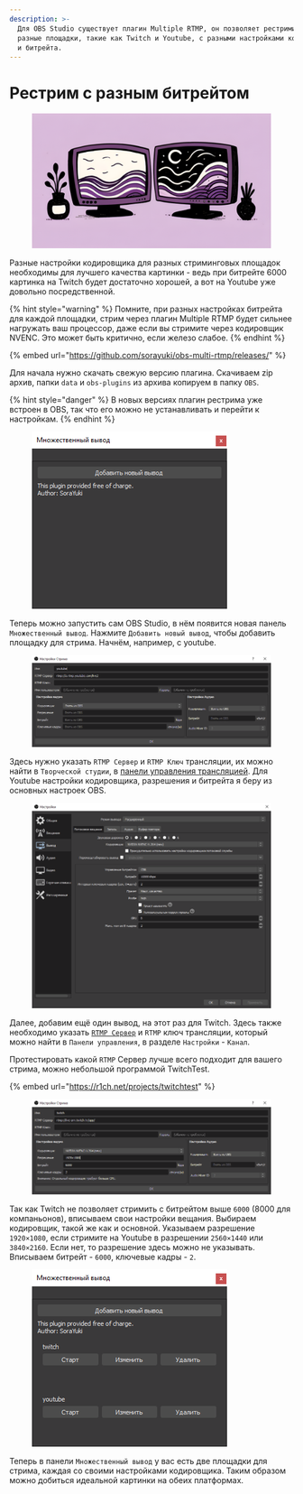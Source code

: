 ```yaml
---
description: >-
  Для OBS Studio существует плагин Multiple RTMP, он позволяет рестримить на
  разные площадки, такие как Twitch и Youtube, с разными настройками кодировщика
  и битрейта.
---
```


# Рестрим с разным битрейтом

<figure><img src="../../.gitbook/assets/cover-restream.png" alt=""><figcaption></figcaption></figure>

Разные настройки кодировщика для разных стриминговых площадок необходимы для лучшего качества картинки - ведь при битрейте 6000 картинка на Twitch будет достаточно хорошей, а вот на Youtube уже довольно посредственной.

{% hint style="warning" %}
Помните, при разных настройках битрейта для каждой площадки, стрим через плагин Multiple RTMP будет сильнее нагружать ваш процессор, даже если вы стримите через кодировщик NVENC. Это может быть критично, если железо слабое.
{% endhint %}

{% embed url="https://github.com/sorayuki/obs-multi-rtmp/releases/" %}

Для начала нужно скачать свежую версию плагина. Скачиваем zip архив, папки `data` и `obs-plugins` из архива копируем в папку `OBS`.

{% hint style="danger" %}
В новых версиях плагин рестрима уже встроен в OBS, так что его можно не устанавливать и перейти к настройкам.
{% endhint %}

<div align="left"><figure><img src="../../.gitbook/assets/restrim-01.png" alt=""><figcaption></figcaption></figure></div>

Теперь можно запустить сам OBS Studio, в нём появится новая панель `Множественный вывод`. Нажмите `Добавить новый вывод`, чтобы добавить площадку для стрима. Начнём, например, с youtube.

<figure><img src="../../.gitbook/assets/restrim-02.png" alt=""><figcaption></figcaption></figure>

Здесь нужно указать `RTMP Сервер` и `RTMP Ключ` трансляции, их можно найти в `Творческой студии`, в [панели управления трансляцией](https://www.youtube.com/live_dashboard). Для Youtube настройки кодировщика, разрешения и битрейта я беру из основных настроек OBS.

<figure><img src="../../.gitbook/assets/restrim-03.png" alt=""><figcaption></figcaption></figure>

Далее, добавим ещё один вывод, на этот раз для Twitch. Здесь также необходимо указать [`RTMP Сервер`](https://stream.twitch.tv/ingests/) и `RTMP` ключ трансляции, который можно найти в `Панели управления`, в разделе `Настройки` - `Канал`.

Протестировать какой `RTMP` Сервер лучше всего подходит для вашего стрима, можно небольшой программой TwitchTest.

{% embed url="https://r1ch.net/projects/twitchtest" %}

<figure><img src="../../.gitbook/assets/restrim-04.png" alt=""><figcaption></figcaption></figure>

Так как Twitch не позволяет стримить с битрейтом выше `6000` (8000 для компаньонов), вписываем свои настройки вещания. Выбираем кодировщик, такой же как и основной. Указываем разрешение `1920×1080`, если стримите на Youtube в разрешении `2560×1440` или `3840×2160`. Если нет, то разрешение здесь можно не указывать. Вписываем битрейт - `6000`, ключевые кадры - `2`.

<div align="left"><figure><img src="../../.gitbook/assets/restrim-05.png" alt=""><figcaption></figcaption></figure></div>

Теперь в панели `Множественный вывод` у вас есть две площадки для стрима, каждая со своими настройками кодировщика. Таким образом можно добиться идеальной картинки на обеих платформах.
